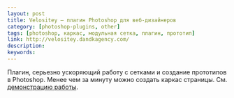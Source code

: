 ```yaml
---
layout: post
title: Velositey — плагин Photoshop для веб-дизайнеров
category: [photoshop-plugins, other]
tags: [photoshop, каркас, модульная сетка, плагин, прототип]
link: http://velositey.dandkagency.com/
description:
keywords:
---
```


<p>Плагин, серьезно ускоряющий работу с сетками и создание прототипов в Photoshop. Менее чем за минуту можно создать каркас страницы. См. <a href="http://www.youtube.com/watch?v=QMSDY_ZhmtQ">демонстрацию работы</a>.</p>
